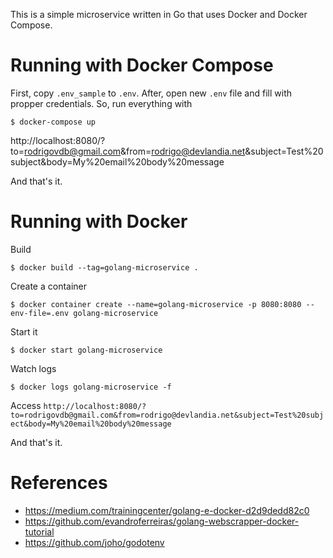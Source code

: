 This is a simple microservice written in Go that uses Docker and Docker Compose.

# Running with Docker Compose

First, copy `.env_sample` to `.env`. After, open new `.env` file and fill with propper credentials. So, run everything with

```
$ docker-compose up
```

http://localhost:8080/?to=rodrigovdb@gmail.com&from=rodrigo@devlandia.net&subject=Test%20subject&body=My%20email%20body%20message

And that's it.

# Running with Docker

Build
```
$ docker build --tag=golang-microservice .
```

Create a container
```
$ docker container create --name=golang-microservice -p 8080:8080 --env-file=.env golang-microservice
```

Start it
```
$ docker start golang-microservice
```

Watch logs
```
$ docker logs golang-microservice -f
```

Access
`http://localhost:8080/?to=rodrigovdb@gmail.com&from=rodrigo@devlandia.net&subject=Test%20subject&body=My%20email%20body%20message`

And that's it.

# References

* https://medium.com/trainingcenter/golang-e-docker-d2d9dedd82c0
* https://github.com/evandroferreiras/golang-webscrapper-docker-tutorial
* https://github.com/joho/godotenv

